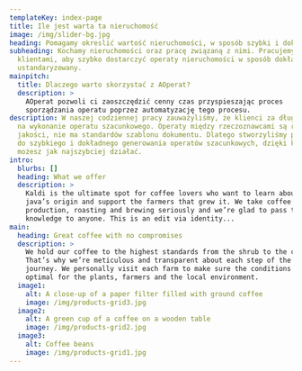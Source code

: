 ```yaml
---
templateKey: index-page
title: Ile jest warta ta nieruchomość
image: /img/slider-bg.jpg
heading: Pomagamy okreslić wartość nieruchomości, w sposób szybki i dokładny.
subheading: Kochamy nieruchomości oraz pracę związaną z nimi. Pracujemy blisko z
  klientami, aby szybko dostarczyć operaty nieruchomości w sposób dokładny i
  ustandaryzowany.
mainpitch:
  title: Dlaczego warto skorzystać z AOperat?
  description: >
    AOperat pozwoli ci zaoszczędzić cenny czas przyspieszając proces
    sporządzania operatu poprzez automatyzację tego procesu.
description: W naszej codziennej pracy zauważyliśmy, że klienci za długo czekają
  na wykonanie operatu szacunkowego. Operaty między rzeczoznawcami są różnej
  jakości, nie ma standardów szablonu dokumentu. Dlatego stworzyliśmy platformę
  do szybkiego i dokładnego generowania operatów szacunkowych, dzięki której
  możesz jak najszybciej działać.
intro:
  blurbs: []
  heading: What we offer
  description: >
    Kaldi is the ultimate spot for coffee lovers who want to learn about their
    java’s origin and support the farmers that grew it. We take coffee
    production, roasting and brewing seriously and we’re glad to pass that
    knowledge to anyone. This is an edit via identity...
main:
  heading: Great coffee with no compromises
  description: >
    We hold our coffee to the highest standards from the shrub to the cup.
    That’s why we’re meticulous and transparent about each step of the coffee’s
    journey. We personally visit each farm to make sure the conditions are
    optimal for the plants, farmers and the local environment.
  image1:
    alt: A close-up of a paper filter filled with ground coffee
    image: /img/products-grid3.jpg
  image2:
    alt: A green cup of a coffee on a wooden table
    image: /img/products-grid2.jpg
  image3:
    alt: Coffee beans
    image: /img/products-grid1.jpg
---
```

